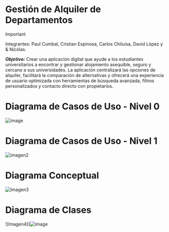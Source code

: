 # Gestión de Alquiler de Departamentos
> [!IMPORTANT]
> Integrantes: Paul Cumbal, Cristian Espinosa, Carlos Chiluisa, David López y & Nicólas.
  
***Objetivo:*** Crear una aplicación digital que ayude a los estudiantes universitarios a encontrar y gestionar alojamiento asequible, seguro y cercano a sus universidades. 
La aplicación centralizará las opciones de alquiler, facilitará la comparación de alternativas y ofrecerá una experiencia de usuario optimizada con herramientas de búsqueda avanzada, filtros personalizados y contacto directo con propietarios.

# Diagrama de Casos de Uso - Nivel 0
![image](https://github.com/user-attachments/assets/0e2c6571-d6da-4838-8806-157187b8dbec)


# Diagrama de Casos de Uso - Nivel 1
![imagen2](https://github.com/user-attachments/assets/5fda5c84-4fe3-492a-b972-5e51ba77c324)

# Diagrama Conceptual
![Imagen3](https://github.com/user-attachments/assets/c16f861b-678d-44f7-9429-49d9efdd046d)

# Diagrama de Clases
![Imagen4](![image](https://github.com/user-attachments/assets/6ba5abdc-3413-4c28-8a8f-7114a0aa2af7)
